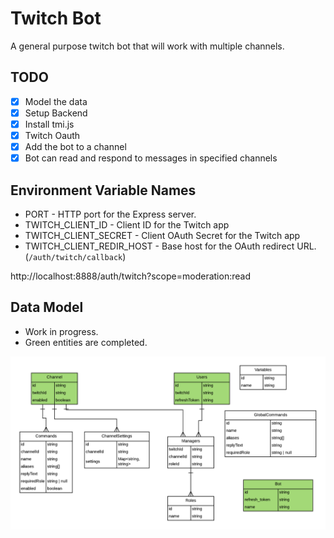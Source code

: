 # Twitch Bot

A general purpose twitch bot that will work with multiple channels.

## TODO

* [x] Model the data
* [x] Setup Backend
* [x] Install tmi.js
* [x] Twitch Oauth
* [x] Add the bot to a channel
* [x] Bot can read and respond to messages in specified channels

## Environment Variable Names

- PORT - HTTP port for the Express server.
- TWITCH_CLIENT_ID - Client ID for the Twitch app
- TWITCH_CLIENT_SECRET - Client OAuth Secret for the Twitch app
- TWITCH_CLIENT_REDIR_HOST - Base host for the OAuth redirect URL.
	(`/auth/twitch/callback`)

http://localhost:8888/auth/twitch?scope=moderation:read

## Data Model

* Work in progress.
* Green entities are completed.

![ERD](ERD.png)